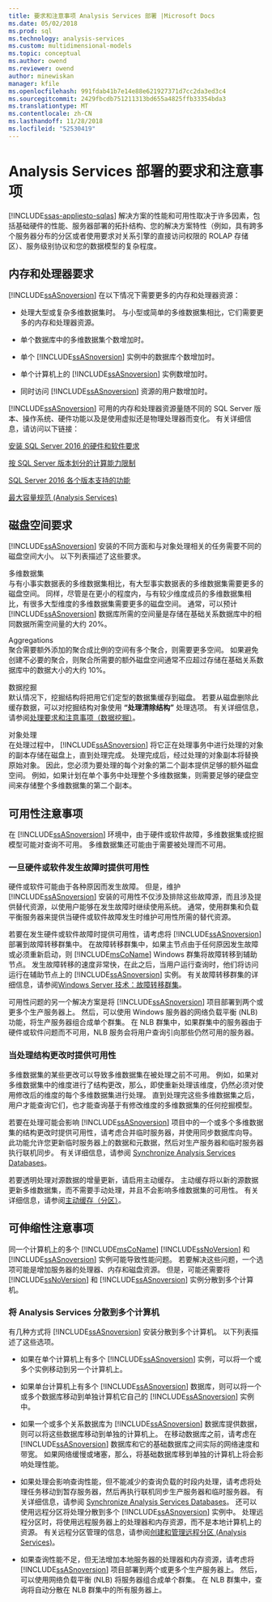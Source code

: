 ```yaml
---
title: 要求和注意事项 Analysis Services 部署 |Microsoft Docs
ms.date: 05/02/2018
ms.prod: sql
ms.technology: analysis-services
ms.custom: multidimensional-models
ms.topic: conceptual
ms.author: owend
ms.reviewer: owend
author: minewiskan
manager: kfile
ms.openlocfilehash: 991fdab41b7e14e88e621927371d7cc2da3ed3c4
ms.sourcegitcommit: 2429fbcdb751211313bd655a4825ffb33354bda3
ms.translationtype: MT
ms.contentlocale: zh-CN
ms.lasthandoff: 11/28/2018
ms.locfileid: "52530419"
---
```

# <a name="requirements-and-considerations-for-analysis-services-deployment"></a>Analysis Services 部署的要求和注意事项
[!INCLUDE[ssas-appliesto-sqlas](../../includes/ssas-appliesto-sqlas.md)]
  解决方案的性能和可用性取决于许多因素，包括基础硬件的性能、服务器部署的拓扑结构、您的解决方案特性（例如，具有跨多个服务器分布的分区或者使用要求对关系引擎的直接访问权限的 ROLAP 存储区）、服务级别协议和您的数据模型的复杂程度。  
  
## <a name="memory-and-processor-requirements"></a>内存和处理器要求  
 [!INCLUDE[ssASnoversion](../../includes/ssasnoversion-md.md)] 在以下情况下需要更多的内存和处理器资源：  
  
-   处理大型或复杂多维数据集时。 与小型或简单的多维数据集相比，它们需要更多的内存和处理器资源。  
  
-   单个数据库中的多维数据集个数增加时。  
  
-   单个 [!INCLUDE[ssASnoversion](../../includes/ssasnoversion-md.md)] 实例中的数据库个数增加时。  
  
-   单个计算机上的 [!INCLUDE[ssASnoversion](../../includes/ssasnoversion-md.md)] 实例数增加时。  
  
-   同时访问 [!INCLUDE[ssASnoversion](../../includes/ssasnoversion-md.md)] 资源的用户数增加时。  
  
 [!INCLUDE[ssASnoversion](../../includes/ssasnoversion-md.md)] 可用的内存和处理器资源量随不同的 SQL Server 版本、操作系统、硬件功能以及是使用虚拟还是物理处理器而变化。 有关详细信息，请访问以下链接：  
  
 [安装 SQL Server 2016 的硬件和软件要求](../../sql-server/install/hardware-and-software-requirements-for-installing-sql-server.md)  
  
 [按 SQL Server 版本划分的计算能力限制](../../sql-server/compute-capacity-limits-by-edition-of-sql-server.md)  
  
 [SQL Server 2016 各个版本支持的功能](../../analysis-services/analysis-services-features-supported-by-the-editions-of-sql-server-2016.md)  
  
 [最大容量规范 (Analysis Services)](../../analysis-services/multidimensional-models/olap-physical/maximum-capacity-specifications-analysis-services.md)  
  
## <a name="disk-space-requirements"></a>磁盘空间要求  
 [!INCLUDE[ssASnoversion](../../includes/ssasnoversion-md.md)] 安装的不同方面和与对象处理相关的任务需要不同的磁盘空间大小。 以下列表描述了这些要求。  
  
 多维数据集  
 与有小事实数据表的多维数据集相比，有大型事实数据表的多维数据集需要更多的磁盘空间。 同样，尽管是在更小的程度内，与有较少维度成员的多维数据集相比，有很多大型维度的多维数据集需要更多的磁盘空间。 通常，可以预计 [!INCLUDE[ssASnoversion](../../includes/ssasnoversion-md.md)] 数据库所需的空间量是存储在基础关系数据库中的相同数据所需空间量的大约 20%。  
  
 Aggregations  
 聚合需要额外添加的聚合成比例的空间有多个聚合，则需要更多空间。 如果避免创建不必要的聚合，则聚合所需要的额外磁盘空间通常不应超过存储在基础关系数据库中的数据大小的大约 10%。  
  
 数据挖掘  
 默认情况下，挖掘结构将把用它们定型的数据集缓存到磁盘。 若要从磁盘删除此缓存数据，可以对挖掘结构对象使用 **“处理清除结构”** 处理选项。 有关详细信息，请参阅[处理要求和注意事项（数据挖掘）](../../analysis-services/data-mining/processing-requirements-and-considerations-data-mining.md)。  
  
 对象处理  
 在处理过程中， [!INCLUDE[ssASnoversion](../../includes/ssasnoversion-md.md)] 将它正在处理事务中进行处理的对象的副本存储在磁盘上，直到处理完成。 处理完成后，经过处理的对象副本将替换原始对象。 因此，您必须为要处理的每个对象的第二个副本提供足够的额外磁盘空间。 例如，如果计划在单个事务中处理整个多维数据集，则需要足够的硬盘空间来存储整个多维数据集的第二个副本。  
  
##  <a name="BKMK_Availability"></a> 可用性注意事项  
 在 [!INCLUDE[ssASnoversion](../../includes/ssasnoversion-md.md)] 环境中，由于硬件或软件故障，多维数据集或挖掘模型可能对查询不可用。 多维数据集还可能由于需要被处理而不可用。  
  
### <a name="providing-availability-in-the-event-of-hardware-or-software-failures"></a>一旦硬件或软件发生故障时提供可用性  
 硬件或软件可能由于各种原因而发生故障。 但是，维护 [!INCLUDE[ssASnoversion](../../includes/ssasnoversion-md.md)] 安装的可用性不仅涉及排除这些故障源，而且涉及提供替代资源，以使用户能够在发生故障时继续使用系统。 通常，使用群集和负载平衡服务器来提供当硬件或软件故障发生时维护可用性所需的替代资源。  
  
 若要在发生硬件或软件故障时提供可用性，请考虑将 [!INCLUDE[ssASnoversion](../../includes/ssasnoversion-md.md)] 部署到故障转移群集中。 在故障转移群集中，如果主节点由于任何原因发生故障或必须重新启动，则 [!INCLUDE[msCoName](../../includes/msconame-md.md)] Windows 群集将故障转移到辅助节点。 发生故障转移的速度非常快，在此之后，当用户运行查询时，他们将访问运行在辅助节点上的 [!INCLUDE[ssASnoversion](../../includes/ssasnoversion-md.md)] 实例。 有关故障转移群集的详细信息，请参阅[Windows Server 技术：故障转移群集](http://technet.microsoft.com/library/cc732488\(v=WS.10\).aspx)。  
  
 可用性问题的另一个解决方案是将 [!INCLUDE[ssASnoversion](../../includes/ssasnoversion-md.md)] 项目部署到两个或更多个生产服务器上。 然后，可以使用 Windows 服务器的网络负载平衡 (NLB) 功能，将生产服务器组合成单个群集。 在 NLB 群集中，如果群集中的服务器由于硬件或软件问题而不可用，NLB 服务会将用户查询引向那些仍然可用的服务器。  
  
### <a name="providing-availability-while-processing-structural-changes"></a>当处理结构更改时提供可用性  
 多维数据集的某些更改可以导致多维数据集在被处理之前不可用。 例如，如果对多维数据集中的维度进行了结构更改，那么，即使重新处理该维度，仍然必须对使用修改后的维度的每个多维数据集进行处理。 直到处理完这些多维数据集之后，用户才能查询它们，也才能查询基于有修改维度的多维数据集的任何挖掘模型。  
  
 若要在处理可能会影响 [!INCLUDE[ssASnoversion](../../includes/ssasnoversion-md.md)] 项目中的一个或多个多维数据集的结构更改时提供可用性，请考虑合并临时服务器，并使用同步数据库向导。 此功能允许您更新临时服务器上的数据和元数据，然后对生产服务器和临时服务器执行联机同步。 有关详细信息，请参阅 [Synchronize Analysis Services Databases](../../analysis-services/multidimensional-models/synchronize-analysis-services-databases.md)。  
  
 若要透明处理对源数据的增量更新，请启用主动缓存。 主动缓存将以新的源数据更新多维数据集，而不需要手动处理，并且不会影响多维数据集的可用性。 有关详细信息，请参阅[主动缓存（分区）](../../analysis-services/multidimensional-models-olap-logical-cube-objects/partitions-proactive-caching.md)。  
  
##  <a name="BKMK_Scalability"></a> 可伸缩性注意事项  
 同一个计算机上的多个 [!INCLUDE[msCoName](../../includes/msconame-md.md)] [!INCLUDE[ssNoVersion](../../includes/ssnoversion-md.md)] 和 [!INCLUDE[ssASnoversion](../../includes/ssasnoversion-md.md)] 实例可能导致性能问题。 若要解决这些问题，一个选项可能是增加服务器的处理器、内存和磁盘资源。 但是，可能还需要将 [!INCLUDE[ssNoVersion](../../includes/ssnoversion-md.md)] 和 [!INCLUDE[ssASnoversion](../../includes/ssasnoversion-md.md)] 实例分散到多个计算机。  
  
### <a name="scaling-analysis-services-across-multiple-computers"></a>将 Analysis Services 分散到多个计算机  
 有几种方式将 [!INCLUDE[ssASnoversion](../../includes/ssasnoversion-md.md)] 安装分散到多个计算机。 以下列表描述了这些选项。  
  
-   如果在单个计算机上有多个 [!INCLUDE[ssASnoversion](../../includes/ssasnoversion-md.md)] 实例，可以将一个或多个实例移动到另一个计算机上。  
  
-   如果单台计算机上有多个 [!INCLUDE[ssASnoversion](../../includes/ssasnoversion-md.md)] 数据库，则可以将一个或多个数据库移动到单独计算机它自己的 [!INCLUDE[ssASnoversion](../../includes/ssasnoversion-md.md)] 实例中。  
  
-   如果一个或多个关系数据库为 [!INCLUDE[ssASnoversion](../../includes/ssasnoversion-md.md)] 数据库提供数据，则可以将这些数据库移动到单独的计算机上。 在移动数据库之前，请考虑在 [!INCLUDE[ssASnoversion](../../includes/ssasnoversion-md.md)] 数据库和它的基础数据库之间实际的网络速度和带宽。 如果网络缓慢或堵塞，那么，将基础数据库移到单独的计算机上将会影响处理性能。  
  
-   如果处理会影响查询性能，但不能减少的查询负载的时段内处理，请考虑将处理任务移动到暂存服务器，然后再执行联机同步生产服务器和临时服务器。 有关详细信息，请参阅 [Synchronize Analysis Services Databases](../../analysis-services/multidimensional-models/synchronize-analysis-services-databases.md)。 还可以使用远程分区将处理分散到多个 [!INCLUDE[ssASnoversion](../../includes/ssasnoversion-md.md)] 实例中。 处理远程分区时，将使用远程服务器上的处理器和内存资源，而不是本地计算机上的资源。 有关远程分区管理的信息，请参阅[创建和管理远程分区 (Analysis Services)](../../analysis-services/multidimensional-models/create-and-manage-a-remote-partition-analysis-services.md)。  
  
-   如果查询性能不足，但无法增加本地服务器的处理器和内存资源，请考虑将 [!INCLUDE[ssASnoversion](../../includes/ssasnoversion-md.md)] 项目部署到两个或更多个生产服务器上。 然后，可以使用网络负载平衡 (NLB) 将服务器组合成单个群集。 在 NLB 群集中，查询将自动分散在 NLB 群集中的所有服务器上。  
  
  
